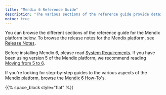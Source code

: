 ```yaml
---
title: "Mendix 6 Reference Guide"
description: "The various sections of the reference guide provide details on the features and functionality of the Mendix platform."
notoc: true
---
```


You can browse the different sections of the reference guide for the Mendix platform below. To browse the release notes for the Mendix platform, see [Release Notes](/releasenotes/index).

Before installing Mendix 6, please read [System Requirements](system-requirements). If you have been using version 5 of the Mendix platform, we recommend reading [Moving from 5 to 6](moving-from-5-to-6).

If you're looking for step-by-step guides to the various aspects of the Mendix platform, browse the [Mendix 6 How-To's](/howto6).

{{% space_block style="flat" %}}
